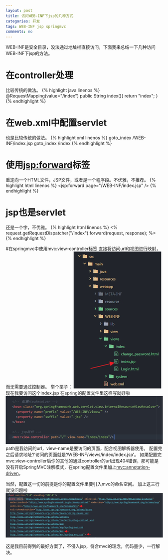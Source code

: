 ```yaml
---
layout: post
title: 访问WEB-INF下jsp的几种方式
categories: 开发
tags: WEB-INF jsp springmvc
comments: no
---
```



WEB-INF是安全目录，没法通过地址栏直接访问，下面我来总结一下几种访问WEB-INF下jsp的方法。

# 在controller处理
比较传统的做法。
{% highlight java linenos %}
    @RequestMapping(value="/index")
    public String index(){
        return "index";
    }
{% endhighlight %}

# 在web.xml中配置servlet
也是比较传统的做法。
{% highlight xml linenos %}
  <servlet>
    <servlet-name>goto_index</servlet-name>
    <jsp-file>/WEB-INF/index.jsp</jsp-file>
  </servlet>
  <servlet-mapping>
    <servlet-name>goto_index</servlet-name>
    <url-pattern>/index</url-pattern>
  </servlet-mapping>
{% endhighlight %}

# 使用<jsp:forward>标签
重定向一个HTML文件，JSP文件，或者是一个程序段。不优雅，不推荐。
{% highlight html linenos %}
<jsp:forward page="/WEB-INF/index.jsp" />
{% endhighlight %}

# jsp也是servlet
还是一个字，不优雅。
{% highlight html linenos %}
<%
  request.getRequestDispatcher("/index").forward(request, response);
%>
{% endhighlight %}

#在springmvc中使用mvc:view-controller标签
直接将访问url和视图进行映射，而无需要通过控制器。
举个栗子：
![目录](/media/images/accessed-web-inf-jsp/Image1.jpg)
现在我要访问这个index.jsp
在spring的配置文件里这样写就好啦
![配置文件](/media/images/accessed-web-inf-jsp/Image2.jpg)
path是我访问的url，view-name是要访问的页面，配合视图解析器使用。
配置完之后请求地址‘/’访问的页面就是‘/WEB-INF/views/index/index.jsp’。
如果配置完mvc:view-controller后你的其他的通过controller的url出现404错误，那可能是没有开启SpringMVC注解模式，在spring配置文件里加上<mvc:annotation-driven>。

当然，配置这一切的前提是你的配置文件里要引入mvc的命名空间。
加上这三行就没问题啦
![目录](/media/images/accessed-web-inf-jsp/Image3.jpg)

这是我目前得到的最好方案了，不侵入jsp，符合mvc的理念，代码量少，一行解决。
